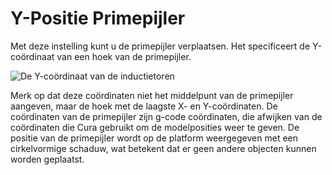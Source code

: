 Y-Positie Primepijler
====
Met deze instelling kunt u de primepijler verplaatsen. Het specificeert de Y-coördinaat van een hoek van de primepijler.

![De Y-coördinaat van de inductietoren](../../../articles/images/prime_tower.svg)

Merk op dat deze coördinaten niet het middelpunt van de primepijler aangeven, maar de hoek met de laagste X- en Y-coördinaten. De coördinaten van de primepijler zijn g-code coördinaten, die afwijken van de coördinaten die Cura gebruikt om de modelposities weer te geven. De positie van de primepijler wordt op de platform weergegeven met een cirkelvormige schaduw, wat betekent dat er geen andere objecten kunnen worden geplaatst.